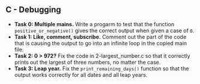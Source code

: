 ## C - Debugging

- **Task 0: Multiple mains.** Write a progarm to test that the function `positive_or_negative()` gives the correct output when given a case of `0`.
- **Task 1: Like, comment, subscribe.** Comment out the part of the code that is causing the output to go into an infinite loop in the copied main file.
- **Task 2: 0 > 972?** Fix the code in 2-largest\_number.c so that it correctly prints out the largest of three numbers, no matter the case.
- **Task 3: Leap year.** Fix the `print_remaining_days()` function so that the output works correctly for all dates and all leap years.
